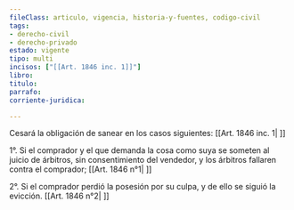 ```yaml
---
fileClass: articulo, vigencia, historia-y-fuentes, codigo-civil
tags:
- derecho-civil
- derecho-privado
estado: vigente
tipo: multi
incisos: ["[[Art. 1846 inc. 1]]"]
libro:
titulo:
parrafo:
corriente-juridica:

---
```

Cesará la obligación de sanear en los casos siguientes: [[Art. 1846 inc. 1| ]]

1°. Si el comprador y el que demanda la cosa como suya se someten al juicio de árbitros, sin consentimiento del vendedor, y los árbitros fallaren contra el comprador; [[Art. 1846 n°1| ]]

2°. Si el comprador perdió la posesión por su culpa, y de ello se siguió la evicción. [[Art. 1846 n°2| ]]